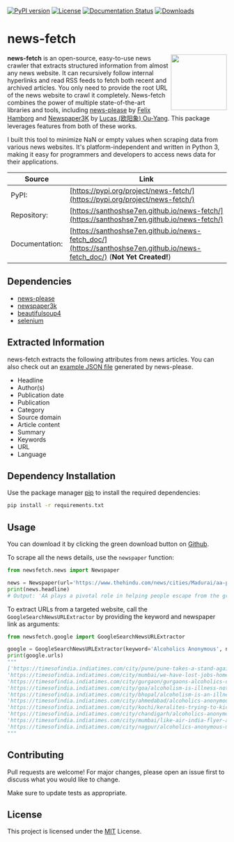 [![PyPI version](https://img.shields.io/pypi/v/news-fetch.svg?style=flat-square)](https://pypi.org/project/news-fetch)
[![License](https://img.shields.io/pypi/l/news-fetch.svg?style=flat-square)](https://pypi.python.org/pypi/news-fetch/)
[![Documentation Status](https://readthedocs.org/projects/pip/badge/?version=latest&style=flat-square)](https://santhoshse7en.github.io/news-fetch_doc)
[![Downloads](https://pepy.tech/badge/news-fetch/month)](https://pepy.tech/project/news-fetch)

# news-fetch

<img align="right" height="128px" width="128px" src="https://raw.githubusercontent.com/fhamborg/news-please/master/misc/logo/logo-256.png" />

**news-fetch** is an open-source, easy-to-use news crawler that extracts structured information from almost any news website. It can recursively follow internal hyperlinks and read RSS feeds to fetch both recent and archived articles. You only need to provide the root URL of the news website to crawl it completely. News-fetch combines the power of multiple state-of-the-art libraries and tools, including [news-please](https://github.com/fhamborg/news-please) by [Felix Hamborg](https://www.linkedin.com/in/felixhamborg/) and [Newspaper3K](https://github.com/codelucas/newspaper/) by [Lucas (欧阳象) Ou-Yang](https://www.linkedin.com/in/lucasouyang/). This package leverages features from both of these works.

I built this tool to minimize NaN or empty values when scraping data from various news websites. It's platform-independent and written in Python 3, making it easy for programmers and developers to access news data for their applications.

| Source         | Link                                                                   |
| -------------- | ---------------------------------------------------------------------- |
| PyPI:          | [https://pypi.org/project/news-fetch/](https://pypi.org/project/news-fetch/)  |
| Repository:    | [https://santhoshse7en.github.io/news-fetch/](https://santhoshse7en.github.io/news-fetch/) |
| Documentation: | [https://santhoshse7en.github.io/news-fetch_doc/](https://santhoshse7en.github.io/news-fetch_doc/) (**Not Yet Created!**) |

## Dependencies

- [news-please](https://pypi.org/project/news-please/)
- [newspaper3k](https://pypi.org/project/newspaper3k/)
- [beautifulsoup4](https://pypi.org/project/beautifulsoup4/)
- [selenium](https://pypi.org/project/selenium/)

## Extracted Information

news-fetch extracts the following attributes from news articles. You can also check out an [example JSON file](https://github.com/santhoshse7en/news-fetch/blob/master/newsfetch/example/sample.json) generated by news-please.

- Headline
- Author(s)
- Publication date
- Publication
- Category
- Source domain
- Article content
- Summary
- Keywords
- URL
- Language

## Dependency Installation

Use the package manager [pip](https://pip.pypa.io/en/stable/) to install the required dependencies:

```bash
pip install -r requirements.txt
```

## Usage

You can download it by clicking the green download button on [Github](https://github.com/santhoshse7en/news-fetch/archive/master.zip). 

To scrape all the news details, use the `newspaper` function:

```python
from newsfetch.news import Newspaper

news = Newspaper(url='https://www.thehindu.com/news/cities/Madurai/aa-plays-a-pivotal-role-in-helping-people-escape-from-the-grip-of-alcoholism/article67716206.ece')
print(news.headline)
# Output: 'AA plays a pivotal role in helping people escape from the grip of alcoholism'
```

To extract URLs from a targeted website, call the `GoogleSearchNewsURLExtractor` by providing the keyword and newspaper link as arguments:

```python
from newsfetch.google import GoogleSearchNewsURLExtractor

google = GoogleSearchNewsURLExtractor(keyword='Alcoholics Anonymous', news_domain='https://timesofindia.indiatimes.com/')
print(google.urls)
"""
['https://timesofindia.indiatimes.com/city/pune/pune-takes-a-stand-against-alcoholism-experts-collaborate-with-alcoholics-anonymous/articleshow/114438466.cms', 
'https://timesofindia.indiatimes.com/city/mumbai/we-have-lost-jobs-homes-alcoholics-anonymous/articleshow/96824383.cms', 
'https://timesofindia.indiatimes.com/city/gurgaon/gurgaons-alcoholics-open-up-about-their-road-to-recovery/articleshow/45080744.cms', 
'https://timesofindia.indiatimes.com/city/goa/alcoholism-is-illness-not-issue-of-weak-willpower-say-experts/articleshow/105320008.cms', 
'https://timesofindia.indiatimes.com/city/bhopal/alcoholism-is-an-illness-bhopal-aa-silver-jubilee-celebration/articleshow/106849014.cms', 
'https://timesofindia.indiatimes.com/city/ahmedabad/alcoholics-anonymous-switches-to-online-sessions/articleshow/76144639.cms', 
'https://timesofindia.indiatimes.com/city/kochi/keralites-trying-to-kick-alcoholism-alcoholics-anonymous/articleshow/13977818.cms', 
'https://timesofindia.indiatimes.com/city/chandigarh/alcoholics-anonymous-turned-their-lives-around/articleshow/18239.cms', 
'https://timesofindia.indiatimes.com/city/mumbai/like-air-india-flyer-alcoholics-anonymous-members-reap-whirlwind-of-job-loss-broken-homes/articleshow/96820403.cms', 
'https://timesofindia.indiatimes.com/city/nagpur/alcoholics-anonymous-meet-promotes-one-day-at-a-time/articleshow/50538092.cms']
"""
```

## Contributing

Pull requests are welcome! For major changes, please open an issue first to discuss what you would like to change.

Make sure to update tests as appropriate.

## License
This project is licensed under the [MIT](https://choosealicense.com/licenses/mit/) License.

